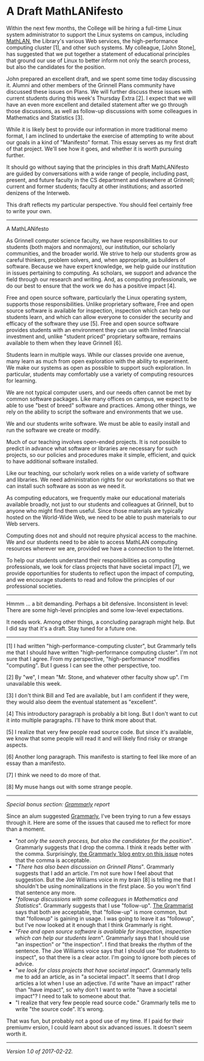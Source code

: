 A Draft MathLANifesto
=====================

Within the next few months, the College will be hiring a full-time
Linux system administrator to support the Linux systems on campus,
including [MathLAN](mathlan), the Library's various Web services, the
high-performance computing cluster [1], and other such systems.  My colleague,
[John Stone], has suggested that we put together a statement of
educational principles that ground our use of Linux to better inform
not only the search process, but also the candidates for the position.

John prepared an excellent draft, and we spent some time today discussing
it.  Alumni and other members of the Grinnell Plans community have 
discussed these issues on Plans.  We will further discuss these issues
with current students during this week's Thursday Extra [2].
I expect that we will have an even more excellent and detailed statement
after we go through those discussions, as well as follow-up discussions with
some colleagues in Mathematics and Statistics [3].

While it is likely best to provide our information in more traditional
memo format, I am inclined to undertake the exercise of attempting to
write about our goals in a kind of "Manifesto" format.  This essay serves
as my first draft of that project.  We'll see how it goes, and whether 
it is worth pursuing further.

It should go without saying that the principles in this draft
MathLANifesto are guided by conversations with a wide range of people,
including past, present, and future faculty in the CS department and
elsewhere at Grinnell; current and former students; faculty at other
institutions; and assorted denizens of the Interweb.

This draft reflects my particular perspective.  You should feel
certainly free to write your own.

---

A MathLANifesto

As Grinnell computer science faculty, we have responsibilities to our
students (both majors and nonmajors), our institution, our scholarly
communities, and the broader world.  We strive to help our students
grow as careful thinkers, problem solvers, and, when appropriate,
as builders of software.  Because we have expert knowledge, we help
guide our institution in issues pertaining to computing.  As scholars,
we support and advance the field through our research and writing.  And,
as computing professionals, we do our best to ensure that the work we
do has a positive impact [4].

Free and open source software, particularly the Linux operating system,
supports those responsibilities.  Unlike proprietary software, Free
and open source software is available for inspection, inspection which
can help our students learn, and which can allow everyone to consider the
security and efficacy of the software they use [5].  Free and open source
software provides students with an environment they can use with limited
financial investment and, unlike "student priced" proprietary software,
remains available to them when they leave Grinnell [6].

Students learn in multiple ways.  While our classes provide one avenue,
many learn as much from open exploration with the ability to experiment.
We make our systems as open as possible to support such exploration.  In
particular, students may comfortably use a variety of computing resources 
for learning.

We are not typical computer users, and our needs often cannot be met
by common software packages.  Like many offices on campus, we expect
to be able to use "best of breed" software and practices.  Among other 
things, we rely on the ability to script the software and environments
that we use.

We and our students write software.  We must be able to easily install
and run the software we create or modify.

Much of our teaching involves open-ended projects.  It is not possible
to predict in advance what software or libraries are necessary for such
projects, so our policies and procedures make it simple, efficient,
and quick to have additional software installed.

Like our teaching, our scholarly work relies on a wide variety of software
and libraries.  We need administration rights for our workstations so that
we can install such software as soon as we need it.

As computing educators, we frequently make our educational materials
available broadly, not just to our students and colleagues at Grinnell,
but to anyone who might find them useful.  Since those materials are
typically hosted on the World-Wide Web, we need to be able to push
materials to our Web servers.

Computing does not and should not require physical access to the machine.
We and our students need to be able to access MathLAN computing resources
wherever we are, provided we have a connection to the Internet.

To help our students understand their responsibilities as computing
professionals, we look for class projects that have societal impact [7],
we provide opportunities for students to reflect upon the impact of
computing, and we encourage students to read and follow the principles
of our professional societies.

---

Hmmm ... a bit demanding.  Perhaps a bit defensive.  Inconsistent in
level: There are some high-level principles and some low-level
expectations.  

It needs work.  Among other things, a concluding paragraph might help.
But I did say that it's a draft.  Stay tuned for a future one.

---

[1] I had written "high-performance-computing cluster", but Grammarly
tells me that I should have written "high-performance computing cluster".
I'm not sure that I agree.  From my perspective, "high-performance"
modifies "computing".  But I guess I can see the other perspective, too.

[2] By "we", I mean "Mr. Stone, and whatever other faculty show up".
I'm unavailable this week.

[3] I don't think Bill and Ted are available, but I am confident if they
were, they would also deem the eventual statement as "excellent".

[4] This introductory paragraph is probably a bit long.  But I don't
want to cut it into multiple paragraphs.  I'll have to think more about
that.

[5] I realize that very few people read source code.  But since it's
available, we know that some people will read it and will likely find
risky or strange aspects.

[6] Another long paragraph.  This manifesto is starting to feel like
more of an essay than a manifesto.

[7] I think we need to do more of that.

[8] My muse hangs out with some strange people.

---

*Special bonus section: [Grammarly](http://www.grammarly.com) report*

Since an alum suggested [Grammarly](https://www.grammarly.com), I've
been trying to run a few essays through it.  Here are some of the
issues that caused me to reflect for more than a moment.

* "*not only the search process, but also the candidates for the position*".
  Grammarly suggests that I drop the comma.  I think it reads better
  with the comma.  Surprisingly, [the Grammarly 'blog entry on this
  issue](https://www.grammarly.com/blog/parallelism-with-not-only-but-also/)
  notes that the comma is acceptable.
* "*There has also been discussion on Grinnell Plans*".  Grammarly suggests
  that I add an article.  I'm not sure how I feel about that suggestion.
  But the Joe Williams voice in my brain [8] is telling me that I
  shouldn't be using nominalizations in the first place.  So you won't find
  that sentence any more.
* "*followup discussions with some colleagues in Mathematics and Statistics*".
  Grammarly suggests that I use "follow-up".
  [The Grammarist](http://grammarist.com/usage/follow-up-followup/) says
  that both are acceptable, that "follow-up" is more common, but that
  "followup" is gaining in usage.  I was going to leave it as "followup",
  but I've now looked at it enough that I think Grammarly is right.
* "*Free and open source software is available for inspection, inspection 
  which can help our students learn*".  Grammarly says that I should
  use "an inspection" or "the inspection".  I find that breaks the
  rhythm of the sentence.  The Joe Williams voice says that I should
  use "for students to inspect", so that there is a clear actor.  I'm
  going to ignore both pieces of advice.  
* "*we look for class projects that have societal impact*".  Grammarly
  tells me to add an article, as in "a societal impact".  It seems
  that I drop articles a lot when I use an adjective.  I'd write "have
  an impact" rather than "have impact", so why don't I want to write
  "have a societal impact"?  I need to talk to someone about that.
* "I realize that very few people read source code."  Grammarly tells
  me to write "the source code".  It's wrong.

That was fun, but probably not a good use of my time.  If I paid for
their premiumv ersion, I could learn about six advanced issues.  It
doesn't seem worth it.

---

*Version 1.0 of 2017-02-22.*
